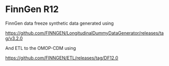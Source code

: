 # FinnGen R12

FinnGen data freeze synthetic data generated using 

https://github.com/FINNGEN/LongitudinalDummyDataGenerator/releases/tag/v3.2.0

And ETL to the OMOP-CDM using 

https://github.com/FINNGEN/ETL/releases/tag/DF12.0

